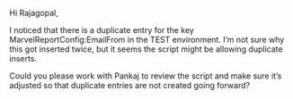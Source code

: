 Hi Rajagopal,

I noticed that there is a duplicate entry for the key MarvelReportConfig:EmailFrom in the TEST environment. I’m not sure why this got inserted twice, but it seems the script might be allowing duplicate inserts.

Could you please work with Pankaj to review the script and make sure it’s adjusted so that duplicate entries are not created going forward?